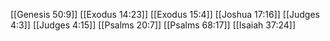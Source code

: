 [[Genesis 50:9]]
[[Exodus 14:23]]
[[Exodus 15:4]]
[[Joshua 17:16]]
[[Judges 4:3]]
[[Judges 4:15]]
[[Psalms 20:7]]
[[Psalms 68:17]]
[[Isaiah 37:24]]
